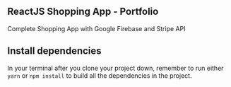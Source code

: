 ## ReactJS Shopping App - Portfolio

Complete Shopping App with Google Firebase and Stripe API

## Install dependencies

In your terminal after you clone your project down, remember to run either `yarn` or `npm install` to build all the dependencies in the project.
